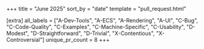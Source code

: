+++
title = "June 2025"
sort_by = "date"
template = "pull_request.html"

[extra]
all_labels = ["A-Dev-Tools", "A-ECS", "A-Rendering", "A-UI", "C-Bug", "C-Code-Quality", "C-Examples", "C-Machine-Specific", "C-Usability", "D-Modest", "D-Straightforward", "D-Trivial", "X-Contentious", "X-Controversial"]
unique_pr_count = 8
+++

